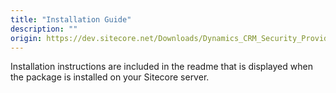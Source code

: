 ```yaml
---
title: "Installation Guide"
description: ""
origin: https://dev.sitecore.net/Downloads/Dynamics_CRM_Security_Provider/2_3/Dynamics_CRM_Security_Provider_2_3_2/Installation_Guide
---
```


Installation instructions are included in the readme that is displayed when the package is installed on your Sitecore server.